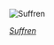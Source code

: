 
![Suffren](https://upload.wikimedia.org/wikipedia/commons/thumb/0/02/Agence_Rol_-_23-10-11%2C_Toulon%2C_cuirass%C3%A9_Suffren.jpg/750px-Agence_Rol_-_23-10-11%2C_Toulon%2C_cuirass%C3%A9_Suffren.jpg)

*[Suffren](https://wikipedia.org/wiki/File:Agence_Rol_-_23-10-11,_Toulon,_cuirass%C3%A9_Suffren.jpg)*
